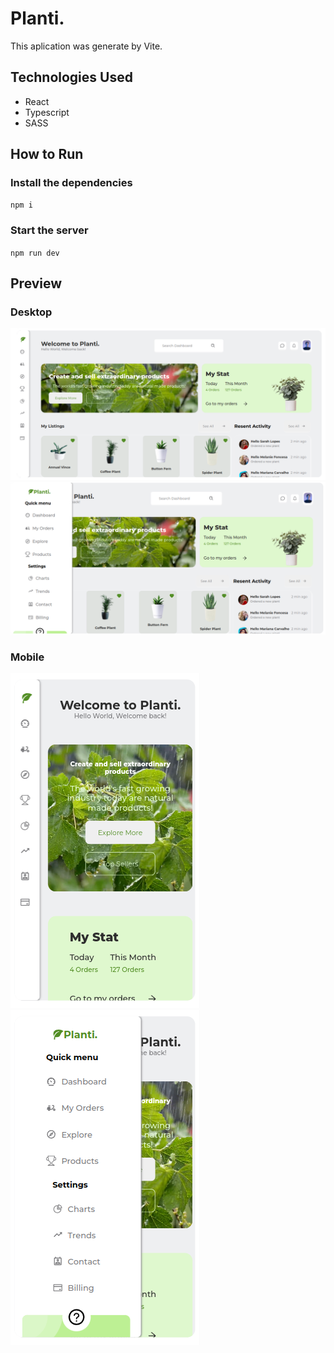 # Planti.

This aplication was generate by Vite.

## Technologies Used
* React
* Typescript
* SASS

## How to Run

### Install the dependencies
`npm i`

### Start the server
`npm run dev`

## Preview

### Desktop
![Desktop close sidebar](./src/assets/docs/desktop-close-sidebar.png)
![Desktop open sidebar](./src/assets/docs/desktop-open-sidebar.png)

### Mobile
![Mobile close sidebar](./src/assets/docs/mobile-close-sidebar.png)
![Mobile open sidebar](./src/assets/docs/mobile-open-sidebar.png)
